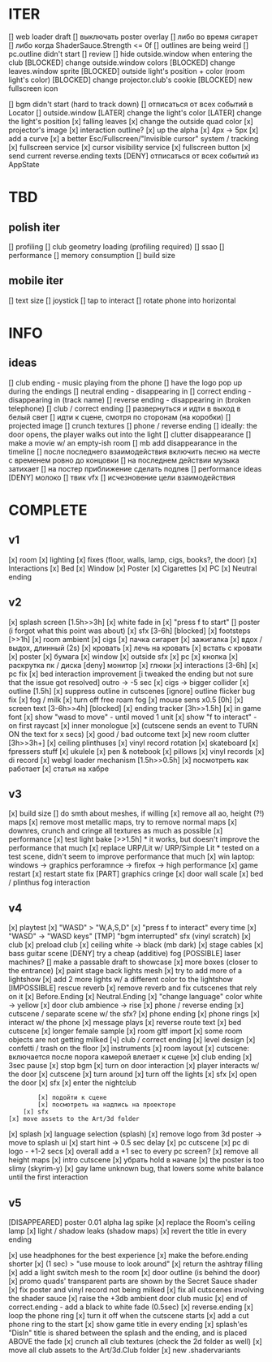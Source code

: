# ITER
[] web loader draft
[] выключать poster overlay
	[] либо во время сигарет
	[] либо когда ShaderSauce.Strength <= 0f
[] outlines are being weird
	[] pc.outline didn't start
[] review
	[] hide outside.window when entering the club
	[BLOCKED] change outside.window colors
	[BLOCKED] change leaves.window sprite
	[BLOCKED] outside light's position + color (room light's color)
	[BLOCKED] change projector.club's cookie
	[BLOCKED] new fullscreen icon

[] bgm didn't start (hard to track down)
[] отписаться от всех событий в Locator
[] outside.window
	[LATER] change the light's color
	[LATER] change the light's position
	[x] falling leaves
	[x] change the outside quad color
[x] projector's image
[x] interaction outline?
	[x] up the alpha
	[x] 4px -> 5px
	[x] add a curve
[x] a better Esc/Fullscreen/"Invisible cursor" system / tracking
	[x] fullscreen service
	[x] cursor visibility service
[x] fullscreen button
[x] send current reverse.ending texts
[DENY] отписаться от всех событий из AppState

# TBD
## polish iter
[] profiling
	[] club geometry loading (profiling required)
	[] ssao
[] performance
[] memory consumption
[] build size

## mobile iter
[] text size
[] joystick
[] tap to interact
[] rotate phone into horizontal

# INFO

## ideas
[] club ending - music playing from the phone
[] have the logo pop up during the endings
	[] neutral ending - disappearing in
	[] correct ending - disappearing in (track name)
	[] reverse ending - disappearing in (broken telephone)
[] club / correct ending
	[] развернуться и идти в выход в белый свет
	[] идти к сцене, смотря по сторонам (на коробки)
	[] projected image
	[] crunch textures
[] phone / reverse ending
	[] ideally: the door opens, the player walks out into the light
[] clutter disappearance
	[] make a movie w/ an empty-ish room
		[] mb add disappearance in the timeline
[] после последнего взаимодействия включить песню на месте с временем ровно до концовки
	[] на последнем действии музыка затихает
[] на постер приближение сделать подпев
[] performance ideas
[DENY] молоко
	[] твик vfx
	[] исчезновение цели взаимодействия
	

# COMPLETE
## v1
[x] room
	[x] lighting
	[x] fixes (floor, walls, lamp, cigs, books?, the door)
[x] Interactions
	[x] Bed
	[x] Window
	[x] Poster
	[x] Cigarettes
	[x] PC
[x] Neutral ending

## v2
[x] splash screen [1.5h>>3h]
	[x] white fade in
	[x] "press f to start"
	[] poster (i forgot what this point was about)
[x] sfx [3-6h] [blocked]
	[x] footsteps [>>1h]
	[x] room ambient
	[x] cigs
		[x] пачка сигарет
		[x] зажигалка
		[x] вдох / выдох, длинный (2s)
	[x] кровать
		[x] лечь на кровать
		[x] встать с кровати
	[x] poster
		[x] бумага
	[x] window
		[x] outside sfx
	[x] pc
		[x] кнопка
		[x] раскрутка пк / диска
		[deny] монитор
		[x] глюки
[x] interactions [3-6h]
	[x] pc fix
	[x] bed interaction improvement
	[i tweaked the ending but not sure that the issue got resolved] outro -> -5 sec
	[x] cigs -> bigger collider
[x] outline [1.5h]
	[x] suppress outline in cutscenes
	[ignore] outline flicker bug fix
[x] fog / milk
	[x] turn off free roam fog
[x] mouse sens x0.5 [0h]
[x] screen text [3-6h>>4h] [blocked]
	[x] ending tracker [3h>>1.5h]
	[x] in game font
	[x] show "wasd to move" - until moved 1 unit
	[x] show "f to interact" - on first raycast
	[x] inner monologue
		[x] (cutscene sends an event to TURN ON the text for x secs)
		[x] good / bad outcome text
[x] new room clutter [3h>>3h+]
	[x] ceiling plinthuses
	[x] vinyl record rotation
	[x] skateboard
	[x] fpressers stuff
	[x] ukulele
	[x] pen & notebook
	[x] pillows
	[x] vinyl records
		[x] di record
[x] webgl loader mechanism [1.5h>>0.5h]
	[x] посмотреть как работает
	[x] статья на хабре

## v3
[x] build size
	[] do smth about meshes, if willing
	[x] remove all ao, height (?!) maps
	[x] remove most metallic maps, try to remove normal maps
	[x] downres, crunch and cringe all textures as much as possible
[x] performance
	[x] test light bake [>>1.5h]
		* it works, but doesn't improve the performance that much
	[x] replace URP/Lit w/ URP/Simple Lit
		* tested on a test scene, didn't seem to improve performance that much
	[x] win laptop: windows -> graphics perforamnce -> firefox -> high performance
[x] game restart
	[x] restart state fix
[PART] graphics cringe
	[x] door wall scale
	[x] bed / plinthus fog interaction

## v4
[x] playtest
	[x] "WASD" > "W,A,S,D"
	[x] "press f to interact" every time
	[x] "WASD" -> "WASD keys"
[TMP] "bgm interrupted" sfx (vinyl scratch)
[x] club
	[x] preload club
	[x] ceiling white -> black (mb dark)
	[x] stage cables
	[x] bass guitar scene
	[DENY] try a cheap (additive) fog
	[POSSIBLE] laser machines?
		[] make a passable draft to showcase
	[x] more boxes (closer to the entrance)
	[x] paint stage back lights mesh
	[x] try to add more of a lightshow
	[x] add 2 more lights w/ a different color to the lightshow
[IMPOSSIBLE] rescue reverb
	[x] remove reverb and fix cutscenes that rely on it
		[x] Before.Ending
		[x] Neutral.Ending
[x] "change language" color white -> yellow
[x] door club ambience -> rise
[x] phone / reverse ending
	[x] cutscene / separate scene w/ the sfx?
		[x] phone ending
			[x] phone rings
			[x] interact w/ the phone
			[x] message plays
[x] reverse route text
[x] bed cutscene
	[x] longer female sample
[x] room gltf import
[x] some room objects are not getting milked
[ч] club / correct ending
	[x] level design
		[x] confetti / trash on the floor
		[x] instruments
		[x] room layout
	[x] cutscene: включается после порога
		камерой влетает к сцене
		[x] club ending
			[x] 3sec pause
			[x] stop bgm
			[x] turn on door interaction
			[x] player interacts w/ the door
		[x] cutscene
			[x] turn around
			[x] turn off the lights
				[x] sfx
			[x] open the door
				[x] sfx
			[x] enter the nightclub

			[x] подойти к сцене
			[x] посмотреть на надпись на проекторе
		[x] sfx
	[x] move assets to the Art/3d folder
[x] splash
	[x] language selection (splash)
	[x] remove logo from 3d poster -> move to splash ui
	[x] start hint -> 0.5 sec delay
[x] pc cutscene
	[x] pc di logo - +1-2 secs
	[x] overall add a +1 sec to every pc screen?
[x] remove all height maps
[x] intro cutscene
	[x] убрать hold в начале
[x] the poster is too slimy (skyrim-y)
[x] gay lame unknown bug, that lowers some white balance until the first interaction

## v5
[DISAPPEARED] poster 0.01 alpha lag spike
[x] replace the Room's ceiling lamp
[x] light / shadow leaks (shadow maps)
[x] revert the title in every ending

[x] use headphones for the best experience
[x] make the before.ending shorter
[x] (1 sec) > "use mouse to look around"
[x] return the ashtray filling
[x] add a light switch mesh to the room
[x] door outline (is behind the door)
[x] promo quads' transparent parts are shown by the Secret Sauce shader
	[x] fix poster and vinyl record not being milked
	[x] fix all cutscenes involving the shader sauce
[x] raise the +3db ambient door club music
[x] end of correct.ending - add a black to white fade (0.5sec)
[x] reverse.ending
	[x] loop the phone ring
		[x] turn it off when the cutscene starts
	[x] add a cut phone ring to the start 
[x] show game title in every ending
	[x] splash'es "DisIn" title is shared between the splash and the ending, and is placed ABOVE the fade
[x] crunch all club textures (check the 2d folder as well)
[x] move all club assets to the Art/3d.Club folder
[x] new .shadervariants